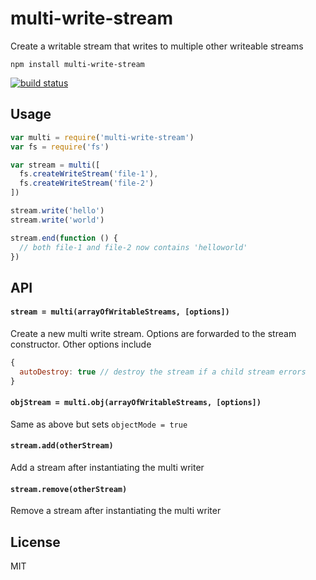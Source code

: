 # multi-write-stream

Create a writable stream that writes to multiple other writeable streams

```
npm install multi-write-stream
```

[![build status](http://img.shields.io/travis/mafintosh/multi-write-stream.svg?style=flat)](http://travis-ci.org/mafintosh/multi-write-stream)

## Usage

``` js
var multi = require('multi-write-stream')
var fs = require('fs')

var stream = multi([
  fs.createWriteStream('file-1'),
  fs.createWriteStream('file-2')
])

stream.write('hello')
stream.write('world')

stream.end(function () {
  // both file-1 and file-2 now contains 'helloworld'
})
```

## API

#### `stream = multi(arrayOfWritableStreams, [options])`

Create a new multi write stream. Options are forwarded to the
stream constructor. Other options include

``` js
{
  autoDestroy: true // destroy the stream if a child stream errors
}
```

#### `objStream = multi.obj(arrayOfWritableStreams, [options])`

Same as above but sets `objectMode = true`

#### `stream.add(otherStream)`

Add a stream after instantiating the multi writer

#### `stream.remove(otherStream)`

Remove a stream after instantiating the multi writer

## License

MIT

